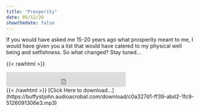 ```yaml
---
title: "Prosperity"
date: 05/12/20
showthedate: false
---
```


If you would have asked me 15-20 years ago what prosperity meant to me, I would have given you a list that would have catered to my physical well being and selfishness. So what changed? Stay tuned...
<!--more-->
{{< rawhtml >}}
<iframe width='320px' height='40px' src='https://www.audioacrobat.com/tplay/Bac1c042d5ac53626a9dfe506181861d7Nh0vFTYGJjkqCxxeRWpbZ1BUVVVJSBYEPUgSeDZ+UFA' frameBorder='0'></iframe><br>
{{< /rawhtml >}}
[Click Here to download&hellip;](https://buffystjohn.audioacrobat.com/download/c0a327d1-ff39-abd2-1fc9-5126091306e3.mp3)